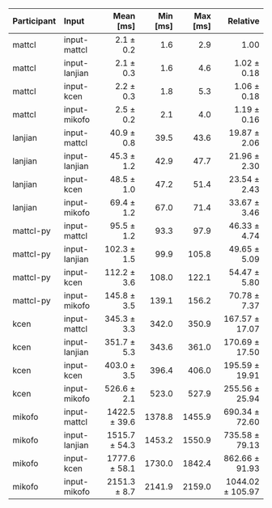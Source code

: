 | Participant | Input | Mean [ms] | Min [ms] | Max [ms] | Relative |
|:---|:---|---:|---:|---:|---:|
| mattcl | input-mattcl | 2.1 ± 0.2 | 1.6 | 2.9 | 1.00 |
| mattcl | input-lanjian | 2.1 ± 0.3 | 1.6 | 4.6 | 1.02 ± 0.18 |
| mattcl | input-kcen | 2.2 ± 0.3 | 1.8 | 5.3 | 1.06 ± 0.18 |
| mattcl | input-mikofo | 2.5 ± 0.2 | 2.1 | 4.0 | 1.19 ± 0.16 |
| lanjian | input-mattcl | 40.9 ± 0.8 | 39.5 | 43.6 | 19.87 ± 2.06 |
| lanjian | input-lanjian | 45.3 ± 1.2 | 42.9 | 47.7 | 21.96 ± 2.30 |
| lanjian | input-kcen | 48.5 ± 1.0 | 47.2 | 51.4 | 23.54 ± 2.43 |
| lanjian | input-mikofo | 69.4 ± 1.2 | 67.0 | 71.4 | 33.67 ± 3.46 |
| mattcl-py | input-mattcl | 95.5 ± 1.2 | 93.3 | 97.9 | 46.33 ± 4.74 |
| mattcl-py | input-lanjian | 102.3 ± 1.5 | 99.9 | 105.8 | 49.65 ± 5.09 |
| mattcl-py | input-kcen | 112.2 ± 3.6 | 108.0 | 122.1 | 54.47 ± 5.80 |
| mattcl-py | input-mikofo | 145.8 ± 3.5 | 139.1 | 156.2 | 70.78 ± 7.37 |
| kcen | input-mattcl | 345.3 ± 3.3 | 342.0 | 350.9 | 167.57 ± 17.07 |
| kcen | input-lanjian | 351.7 ± 5.3 | 343.6 | 361.0 | 170.69 ± 17.50 |
| kcen | input-kcen | 403.0 ± 3.5 | 396.4 | 406.0 | 195.59 ± 19.91 |
| kcen | input-mikofo | 526.6 ± 2.1 | 523.0 | 527.9 | 255.56 ± 25.94 |
| mikofo | input-mattcl | 1422.5 ± 39.6 | 1378.8 | 1455.9 | 690.34 ± 72.60 |
| mikofo | input-lanjian | 1515.7 ± 54.3 | 1453.2 | 1550.9 | 735.58 ± 79.13 |
| mikofo | input-kcen | 1777.6 ± 58.1 | 1730.0 | 1842.4 | 862.66 ± 91.93 |
| mikofo | input-mikofo | 2151.3 ± 8.7 | 2141.9 | 2159.0 | 1044.02 ± 105.97 |

